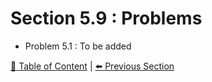 # Section 5.9 : Problems

- Problem 5.1 : To be added

[:book: Table of Content](../README.md) | [:arrow_left: Previous Section](../sec5.8/README.md)